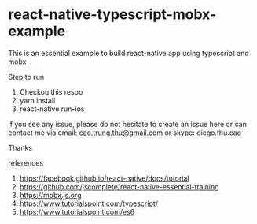 # react-native-typescript-mobx-example
This is an essential example to build react-native app using typescript and mobx

Step to run
1. Checkou this respo
2. yarn install
3. react-native run-ios

if you see any issue, please do not hesitate to create an issue here or can contact me via email: cao.trung.thu@gmail.com or skype: diego.thu.cao

Thanks

references
1. https://facebook.github.io/react-native/docs/tutorial
2. https://github.com/jscomplete/react-native-essential-training
3. https://mobx.js.org
4. https://www.tutorialspoint.com/typescript/
5. https://www.tutorialspoint.com/es6


